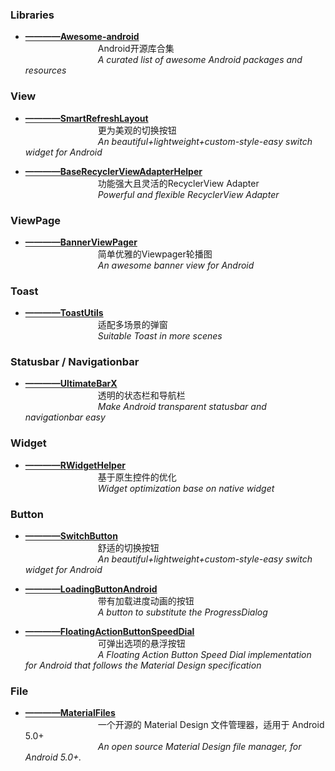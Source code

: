 ### Libraries
* **[————Awesome-android](https://snowdream86.gitbooks.io/awesome-android/content)**                    <br>&emsp;&emsp;&emsp;&emsp;&emsp;&emsp;&emsp;&emsp;
  Android开源库合集                                                                                      <br>&emsp;&emsp;&emsp;&emsp;&emsp;&emsp;&emsp;&emsp;
  <i>A curated list of awesome Android packages and resources</i>


### View
* **[————SmartRefreshLayout](https://github.com/scwang90/SmartRefreshLayout)**                          <br>&emsp;&emsp;&emsp;&emsp;&emsp;&emsp;&emsp;&emsp;
  更为美观的切换按钮                                                                                      <br>&emsp;&emsp;&emsp;&emsp;&emsp;&emsp;&emsp;&emsp;
  <i>An beautiful+lightweight+custom-style-easy switch widget for Android</i>
  
* **[————BaseRecyclerViewAdapterHelper](https://github.com/CymChad/BaseRecyclerViewAdapterHelper)**     <br>&emsp;&emsp;&emsp;&emsp;&emsp;&emsp;&emsp;&emsp;
  功能强大且灵活的RecyclerView Adapter                                                                    <br>&emsp;&emsp;&emsp;&emsp;&emsp;&emsp;&emsp;&emsp;
  <i>Powerful and flexible RecyclerView Adapter</i>

### ViewPage
* **[————BannerViewPager](https://github.com/zhpanvip/BannerViewPager)**                                <br>&emsp;&emsp;&emsp;&emsp;&emsp;&emsp;&emsp;&emsp;
  简单优雅的Viewpager轮播图                                                                               <br>&emsp;&emsp;&emsp;&emsp;&emsp;&emsp;&emsp;&emsp;
  <i>An awesome banner view for Android</i>

### Toast
* **[————ToastUtils](https://github.com/getActivity/ToastUtils)**                                       <br>&emsp;&emsp;&emsp;&emsp;&emsp;&emsp;&emsp;&emsp;
  适配多场景的弹窗                                                                                        <br>&emsp;&emsp;&emsp;&emsp;&emsp;&emsp;&emsp;&emsp;
  <i>Suitable Toast in more scenes</i>

### Statusbar / Navigationbar
* **[————UltimateBarX](https://github.com/Zackratos/UltimateBarX)**                                     <br>&emsp;&emsp;&emsp;&emsp;&emsp;&emsp;&emsp;&emsp;
  透明的状态栏和导航栏                                                                                    <br>&emsp;&emsp;&emsp;&emsp;&emsp;&emsp;&emsp;&emsp;
  <i>Make Android transparent statusbar and navigationbar easy</i>
### Widget
* **[————RWidgetHelper](https://github.com/RuffianZhong/RWidgetHelper)**                                <br>&emsp;&emsp;&emsp;&emsp;&emsp;&emsp;&emsp;&emsp;
  基于原生控件的优化                                                                                      <br>&emsp;&emsp;&emsp;&emsp;&emsp;&emsp;&emsp;&emsp;
  <i>Widget optimization base on native widget</i>

### Button
* **[————SwitchButton](https://github.com/zcweng/SwitchButton)**                                        <br>&emsp;&emsp;&emsp;&emsp;&emsp;&emsp;&emsp;&emsp;
  舒适的切换按钮                                                                                          <br>&emsp;&emsp;&emsp;&emsp;&emsp;&emsp;&emsp;&emsp;
  <i>An beautiful+lightweight+custom-style-easy switch widget for Android</i>

* **[————LoadingButtonAndroid](https://github.com/leandroBorgesFerreira/LoadingButtonAndroid)**         <br>&emsp;&emsp;&emsp;&emsp;&emsp;&emsp;&emsp;&emsp;
  带有加载进度动画的按钮                                                                                  <br>&emsp;&emsp;&emsp;&emsp;&emsp;&emsp;&emsp;&emsp;
  <i>A button to substitute the ProgressDialog</i>
  
* **[————FloatingActionButtonSpeedDial](https://github.com/leinardi/FloatingActionButtonSpeedDial)**    <br>&emsp;&emsp;&emsp;&emsp;&emsp;&emsp;&emsp;&emsp;
  可弹出选项的悬浮按钮                                                                                    <br>&emsp;&emsp;&emsp;&emsp;&emsp;&emsp;&emsp;&emsp;
  <i>A Floating Action Button Speed Dial implementation for Android that follows the Material Design specification</i>

### File
* **[————MaterialFiles](https://github.com/zhanghai/MaterialFiles)**                                    <br>&emsp;&emsp;&emsp;&emsp;&emsp;&emsp;&emsp;&emsp;
  一个开源的 Material Design 文件管理器，适用于 Android 5.0+                                               <br>&emsp;&emsp;&emsp;&emsp;&emsp;&emsp;&emsp;&emsp;
  <i>An open source Material Design file manager, for Android 5.0+.</i>
